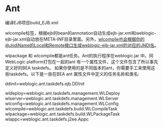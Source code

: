 # Ant

编译EJB项目build_EJB.xml


wlcompile标签，根据ejb的bean的annotation自动生成ejb-jar.xml和weblogic-ejb-jar.xml自动放在META-INF目录里面。另外，wlcompile也会根据你的@JndiName的Local和Remote接口生成weblogic-ejb-jar.xml的对应的JNDI名。


wlpackage 和 wlcompile都是ant任务。Ant的执行程序在weblogic.jar 中。同WebLogic platform打包在一起的ant 有一个属性文件，这个文件包含了所以事先定义好的BEA taskdefs。
如果你使用的是不同版本的ant，你需要手工来使用这些taskdefs。以下是一些在BEA ant 属性文件中定义的任务名称和类名:

ddinit=weblogic.ant.taskdefs.ejb.DDInit

wldeploy=weblogic.ant.taskdefs.management.WLDeploy
wlserver=weblogic.ant.taskdefs.management.WLServer
wlconfig=weblogic.ant.taskdefs.management.WLConfig
wlcompile=weblogic.ant.taskdefs.build.WLCompileTask
wlpackage=weblogic.ant.taskdefs.build.WLPackageTask
wlappc=weblogic.ant.taskdefs.j2ee.Appc
